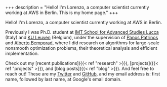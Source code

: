 +++
description = "Hello! I'm Lorenzo, a computer scientist currently working at AWS in Berlin. This is my home page."
+++

Hello! I'm Lorenzo, a computer scientist currently working at AWS in Berlin.

Previously I was Ph.D. student at [IMT School for Advanced Studies Lucca](http://www.imtlucca.it/) (Italy)
and [KU Leuven](https://www.esat.kuleuven.be/stadius/) (Belgium), under the supervision of
[Panos Patrinos](https://www.esat.kuleuven.be/stadius/person.php?persid=639&id=782)
and [Alberto Bemporad](http://cse.lab.imtlucca.it/~bemporad/),
where I did research on algorithms for large-scale nonsmooth optimization problems,
their theoretical analysis and efficient implementation.

Check out my [recent publications]({{< ref "research" >}}), [projects]({{< ref "projects" >}}),
and [blog posts]({{< ref "blog" >}}).
And feel free to reach out! These are my [Twitter](https://twitter.com/lostella) and [GitHub](https://github.com/lostella),
and my email address is: first name, followed by last name, at Google's email domain.
